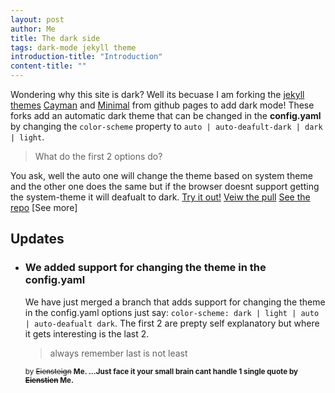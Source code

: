 ```yaml
---
layout: post
author: Me
title: The dark side
tags: dark-mode jekyll theme
introduction-title: "Introduction"
content-title: ""
---
```


Wondering why this site is dark? Well its becuase I am forking the [jekyll themes](https://jekyllrb.com/docs/themes/) [Cayman](https://github.com/pages-themes/cayman) and [Minimal](https://github.com/pages-themes/minimal) from github pages to add dark mode! These forks add an automatic dark theme that can be changed in the **config.yaml** by changing the ```color-scheme``` property to ```auto | auto-deafult-dark | dark | light```.
> What do the first 2 options do?
  
You ask, well the auto one will change the theme based on system theme and the other one does the same but if the browser doesnt support getting the system-theme it will deafualt to dark.
[Try it out!](https://godalming123.github.io/minimal/)
[Veiw the pull](https://github.com/pages-themes/minimal/pull/121)
[See the repo](https://github.com/godalming123/minimal)
[See more]

## Updates

- ### We added support for changing the theme in the config.yaml
  We have just merged a branch that adds support for changing the theme in the config.yaml options just say:
  ```color-scheme: dark | light | auto | auto-deafualt dark```.
  The first 2 are prepty self explanatory but where it gets interesting is the last 2.
  > always remember last is not least

  <small>
  
  by ~~Eiensteign~~ **Me. ...Just face it your small brain cant handle 1 single quote by ~~Eienstien~~ Me.**
